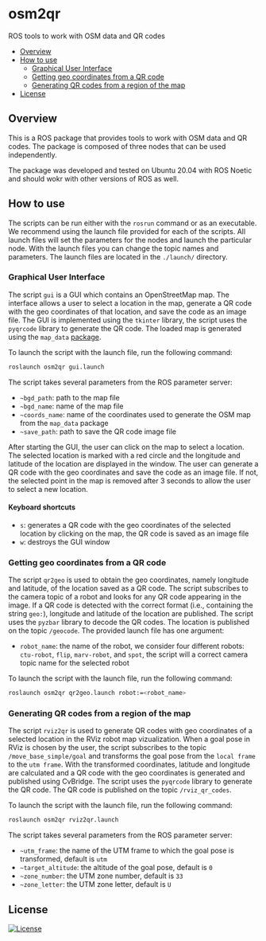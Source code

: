 # osm2qr
ROS tools to work with OSM data and QR codes

- [Overview](#overview)
- [How to use](#how-to-use)
    - [Graphical User Interface](#graphical-user-interface)
    - [Getting geo coordinates from a QR code](#getting-geo-coordinates-from-a-qr-code)
    - [Generating QR codes from a region of the map](#generating-qr-codes-from-a-region-of-the-map)
- [License](#license)

## Overview
This is a ROS package that provides tools to work with OSM data and QR codes. The package is composed of three nodes that can be used independently.  

The package was developed and tested on Ubuntu 20.04 with ROS Noetic and should wokr with other versions of ROS as well. 

## How to use
The scripts can be run either with the `rosrun` command or as an executable. We recommend using the launch file provided for each of the scripts. All launch files will set the parameters for the nodes and launch the particular node. With the launch files you can change the topic names and parameters. The launch files are located in the `./launch/` directory.

### Graphical User Interface
The script `gui` is a GUI which contains an OpenStreetMap map. The interface allows a user to select a location in the map, generate a QR code with the geo coordinates of that location, and save the code as an image file. The GUI is implemented using the `tkinter` library, the script uses the `pyqrcode` library to generate the QR code. The loaded map is generated using the `map_data` [package](https://github.com/vras-robotour/map_data).

To launch the script with the launch file, run the following command:
```bash
roslaunch osm2qr gui.launch
```

The script takes several parameters from the ROS parameter server:
- `~bgd_path`: path to the map file
- `~bgd_name`: name of the map file
- `~coords_name`: name of the coordinates used to generate the OSM map from the `map_data` package
- `~save_path`: path to save the QR code image file

After starting the GUI, the user can click on the map to select a location. The selected location is marked with a red circle and the longitude and latitude of the location are displayed in the window. The user can generate a QR code with the geo coordinates and save the code as an image file. If not, the selected point in the map is removed after 3 seconds to allow the user to select a new location.

#### Keyboard shortcuts
- `s`: generates a QR code with the geo coordinates of the selected location by clicking on the map, the QR code is saved as an image file
- `w`: destroys the GUI window

### Getting geo coordinates from a QR code
The script `qr2geo` is used to obtain the geo coordinates, namely longitude and latitude, of the location saved as a QR code. The script subscribes to the camera topic of a robot and looks for any QR code appearing in the image. If a QR code is detected with the correct format (i.e., containing the string `geo:`), longitude and latitude of the location are published. The script uses the `pyzbar` library to decode the QR codes. The location is published on the topic `/geocode`. The provided launch file has one argument:
- `robot_name`: the name of the robot, we consider four different robots: `ctu-robot`, `flip`, `marv-robot`, and `spot`, the script will a correct camera topic name for the selected robot

To launch the script with the launch file, run the following command:
```bash
roslaunch osm2qr qr2geo.launch robot:=<robot_name>
```

### Generating QR codes from a region of the map
The script `rviz2qr` is used to generate QR codes with geo coordinates of a selected location in the RViz robot map vizualization. When a goal pose in RViz is chosen by the user, the script subscribes to the topic `/move_base_simple/goal` and transforms the goal pose from the `local frame` to the `utm frame`. With the transformed coordinates, latitude and longitude are calculated and a QR code with the geo coordinates is generated and published using CvBridge. The script uses the `pyqrcode` library to generate the QR code. The QR code is published on the topic `/rviz_qr_codes`.

To launch the script with the launch file, run the following command:
```bash
roslaunch osm2qr rviz2qr.launch
```

The script takes several parameters from the ROS parameter server:
- `~utm_frame`: the name of the UTM frame to which the goal pose is transformed, default is `utm`
- `~target_altitude`: the altitude of the goal pose, default is `0`
- `~zone_number`: the UTM zone number, default is `33`
- `~zone_letter`: the UTM zone letter, default is `U`

## License
[![License](https://img.shields.io/badge/License-BSD_3--Clause-blue.svg)](https://github.com/vras-robotour/osm2qr/blob/master/LICENSE)


